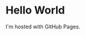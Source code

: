 
<html>
  <body>
    <h1>Hello World</h1>
    <p>I'm hosted with GitHub Pages.</p>
  </body>
</html>

